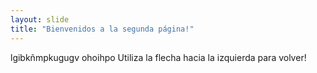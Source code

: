 ```yaml
---
layout: slide
title: "Bienvenidos a la segunda página!"
---
```

lgibkñmpkugugv ohoihpo
Utiliza la flecha hacia la izquierda para volver!

